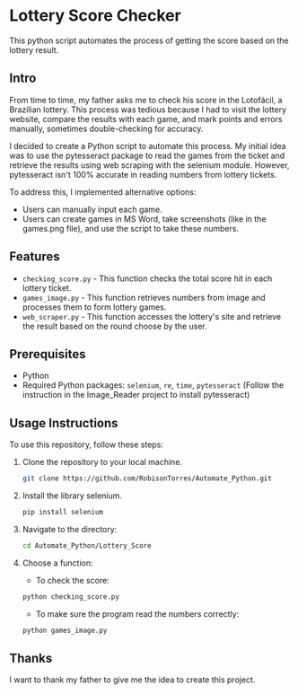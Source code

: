 # Lottery Score Checker

This python script automates the process of getting the score based on the lottery result.

## Intro

From time to time, my father asks me to check his score in the Lotofácil, a Brazilian lottery. This process was tedious because I had to visit the lottery website, compare the results with each game, and mark points and errors manually, sometimes double-checking for accuracy.

I decided to create a Python script to automate this process. My initial idea was to use the pytesseract package to read the games from the ticket and retrieve the results using web scraping with the selenium module. However, pytesseract isn't 100% accurate in reading numbers from lottery tickets.

To address this, I implemented alternative options:

* Users can manually input each game.
* Users can create games in MS Word, take screenshots (like in the games.png file), and use the script to take these numbers.

## Features 

 - ```checking_score.py``` - This function checks the total score hit in each lottery ticket.
 - ```games_image.py``` - This function retrieves numbers from image and processes them to form lottery games. 
 - ```web_scraper.py``` - This function accesses the lottery's site and retrieve the result based on the round choose by the user.
 
## Prerequisites

- Python
- Required Python packages: `selenium`, `re`, `time`, `pytesseract` 
(Follow the instruction in the Image_Reader project to install pytesseract)

## Usage Instructions

To use this repository, follow these steps:

1. Clone the repository to your local machine.

   ```bash
   git clone https://github.com/RobisonTorres/Automate_Python.git

2. Install the library selenium.

   ```bash
   pip install selenium

3. Navigate to the directory:

   ```bash
   cd Automate_Python/Lottery_Score

4. Choose a function:

    * To check the score:
    ```bash
   python checking_score.py
    ```
    * To make sure the program read the numbers correctly:
    ```bash
   python games_image.py

## Thanks

I want to thank my father to give me the idea to create this project.